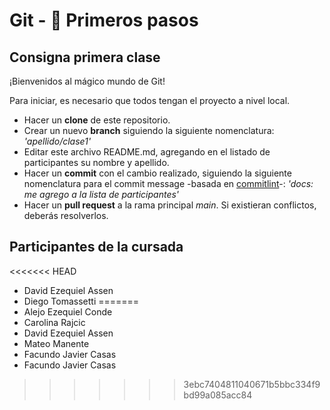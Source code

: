 # Git - 🚀 Primeros pasos

## Consigna primera clase

¡Bienvenidos al mágico mundo de Git!

Para iniciar, es necesario que todos tengan el proyecto a nivel local.

- Hacer un **clone** de este repositorio.
- Crear un nuevo **branch** siguiendo la siguiente nomenclatura: _'apellido/clase1'_
- Editar este archivo README.md, agregando en el listado de participantes su nombre y apellido.
- Hacer un **commit** con el cambio realizado, siguiendo la siguiente nomenclatura para el commit message -basada en [commitlint](https://commitlint.io/)-: _'docs: me agrego a la lista de participantes'_
- Hacer un **pull request** a la rama principal _main_. Si existieran conflictos, deberás resolverlos.

## Participantes de la cursada
<<<<<<< HEAD
- David Ezequiel Assen
- Diego Tomassetti
=======
- Alejo Ezequiel Conde
- Carolina Rajcic
- David Ezequiel Assen
- Mateo Manente
- Facundo Javier Casas
- Facundo Javier Casas

>>>>>>> 3ebc7404811040671b5bbc334f9bd99a085acc84

